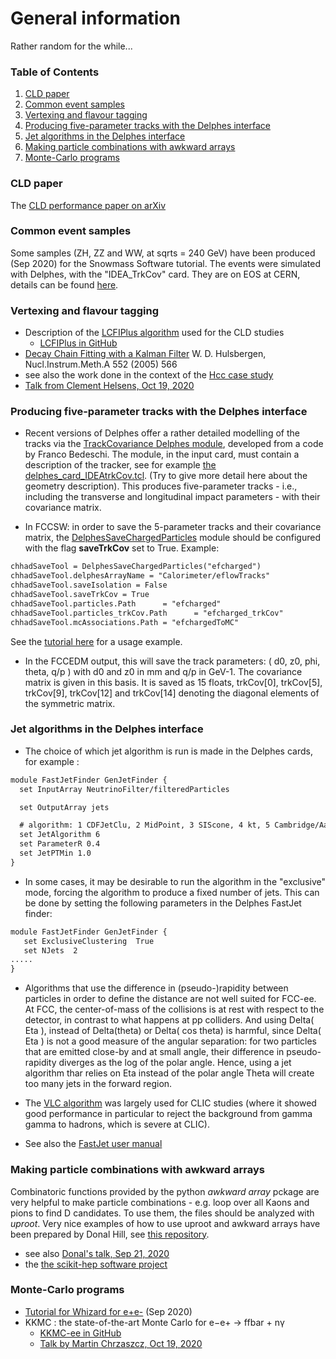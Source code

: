 # General information

Rather random for the while...

### Table of Contents

1. [CLD paper](#cld-paper)
2. [Common event samples](#common-event-samples)
3. [Vertexing and flavour tagging](#vertexing-and-flavour-tagging)
4. [Producing five-parameter tracks with the Delphes interface](#producing-five-parameter-tracks-with-the-delphes-interface)
5. [Jet algorithms in the Delphes interface](#jet-algorithms-in-the-delphes-interface)
6. [Making particle combinations with awkward arrays](#making-particle-combinations-with-awkward-arrays)
7. [Monte-Carlo programs](#monte-carlo-programs)

### CLD paper
The [CLD performance paper on arXiv](https://arxiv.org/abs/1911.12230)

### Common event samples

Some samples (ZH, ZZ and WW, at sqrts = 240 GeV) have been produced (Sep 2020) for the Snowmass Software tutorial.
The events were simulated with Delphes, with the "IDEA\_TrkCov" card.
They are on EOS at CERN, details can be found [here](http://fcc-physics-events.web.cern.ch/fcc-physics-events/Delphesevents_fccee_v02.php).
 

### Vertexing and flavour tagging
- Description of the [LCFIPlus algorithm](https://arxiv.org/pdf/1506.08371.pdf) used for the CLD studies
  - [LCFIPlus in GitHub](https://github.com/lcfiplus/LCFIPlus)
- [Decay Chain Fitting with a Kalman Filter](https://arxiv.org/abs/physics/0503191) W. D. Hulsbergen, Nucl.Instrum.Meth.A 552 (2005) 566
- see also the work done in the context of the [Hcc case study](../case-studies/higgs/hcc)
- [Talk from Clement Helsens, Oct 19, 2020](https://indico.cern.ch/event/965346/contributions/4062989/attachments/2125687/3578824/vertexing.pdf)

### Producing five-parameter tracks with the Delphes interface

- Recent versions of Delphes offer a rather detailed modelling of the tracks via the [TrackCovariance Delphes module](https://github.com/delphes/delphes/blob/master/modules/TrackCovariance.cc), developed from a code by Franco Bedeschi. The module, in the input card, must contain a description of the tracker, see for example [the delphes_card_IDEAtrkCov.tcl](https://github.com/delphes/delphes/blob/master/cards/delphes_card_IDEAtrkCov.tcl).
(Try to give more detail here about the geometry description). This produces five-parameter tracks - i.e., including the transverse and longitudinal impact parameters - with their covariance matrix.

- In FCCSW: in order to save the 5-parameter tracks and their covariance matrix, the [DelphesSaveChargedParticles](https://github.com/HEP-FCC/FCCSW/blob/master/Sim/SimDelphesInterface/src/DelphesSaveChargedParticles.cpp) module should be configured with the flag **saveTrkCov** set to True. Example:
```markdown
chhadSaveTool = DelphesSaveChargedParticles("efcharged")
chhadSaveTool.delphesArrayName = "Calorimeter/eflowTracks"
chhadSaveTool.saveIsolation = False
chhadSaveTool.saveTrkCov = True
chhadSaveTool.particles.Path      = "efcharged"
chhadSaveTool.particles_trkCov.Path      = "efcharged_trkCov"
chhadSaveTool.mcAssociations.Path = "efchargedToMC"
```
See the [tutorial here](https://hep-fcc.github.io/fcc-tutorials/fast-sim-and-analysis/FccFastSimDelphes.html) for a usage example.

- In the FCCEDM output, this will save the track parameters: ( d0, z0, phi, theta, q/p ) with d0 and z0 in mm and q/p in GeV-1. The covariance matrix is given in this basis. It is saved as 15 floats,  trkCov[0], trkCov[5], trkCov[9], trkCov[12] and trkCov[14] denoting the diagonal elements of the symmetric matrix.




### Jet algorithms in the Delphes interface

- The choice of which jet algorithm is run is made in the Delphes cards, for example :

```markdown
module FastJetFinder GenJetFinder {
  set InputArray NeutrinoFilter/filteredParticles

  set OutputArray jets

  # algorithm: 1 CDFJetClu, 2 MidPoint, 3 SIScone, 4 kt, 5 Cambridge/Aachen, 6 antikt
  set JetAlgorithm 6
  set ParameterR 0.4
  set JetPTMin 1.0
}
```

- In some cases, it may  be desirable to run the algorithm in the "exclusive" mode, forcing the algorithm to produce a fixed number of jets. This can be done by setting the following parameters in the Delphes FastJet finder:

```markdown
module FastJetFinder GenJetFinder {
   set ExclusiveClustering  True
   set NJets  2
.....
}
```

- Algorithms that use the difference in (pseudo-)rapidity between particles in order to define the distance are not well suited for FCC-ee. At FCC, the center-of-mass of the collisions is at rest with respect to the detector, in contrast to what happens at pp colliders. And using Delta( Eta ), instead of Delta(theta) or Delta( cos theta) is harmful, since Delta( Eta ) is not a good measure of the angular separation: for two particles that are emitted close-by and at small angle, their difference in pseudo-rapidity diverges as the log of the polar angle. Hence, using a jet  algorithm thar relies on Eta instead of the polar angle Theta will create too many jets in the forward region. 


- The [VLC algorithm](https://link.springer.com/article/10.1140%2Fepjc%2Fs10052-018-5594-6) was largely used for CLIC studies (where it showed good performance in particular to reject the background from gamma gamma to hadrons, which is severe at CLIC).

- See also the [FastJet user manual](https://arxiv.org/abs/1111.6097) 


### Making particle combinations with awkward arrays

Combinatoric functions provided by the python *awkward array* pckage  are very helpful to make particle combinations - e.g. loop over all Kaons and pions to find D candidates. To use them, the files should be analyzed with *uproot*. Very nice examples of how to use uproot and awkward arrays have been prepared by Donal Hill, see [this repository](https://github.com/donalrinho/fcc_python_tools).
- see also [Donal's talk, Sep 21, 2020](https://indico.cern.ch/event/956147/contributions/4026597/attachments/2106045/3542351/FCC_ee_PP_meeting_21_9_20.pdf)
- the [the scikit-hep software project](https://scikit-hep.org)

### Monte-Carlo programs

- [Tutorial for Whizard for e+e-](https://indico.fnal.gov/event/45413/timetable/?view=standard) (Sep 2020)
- KKMC : the state-of-the-art Monte Carlo for e−e+ → ffbar + nγ
  - [KKMC-ee in GitHub](https://github.com/KrakowHEPSoft/KKMCee)
  - [Talk by Martin Chrzaszcz, Oct 19, 2020](https://indico.cern.ch/event/965346/contributions/4062342/attachments/2125634/3578715/mchrzasz.pdf)

